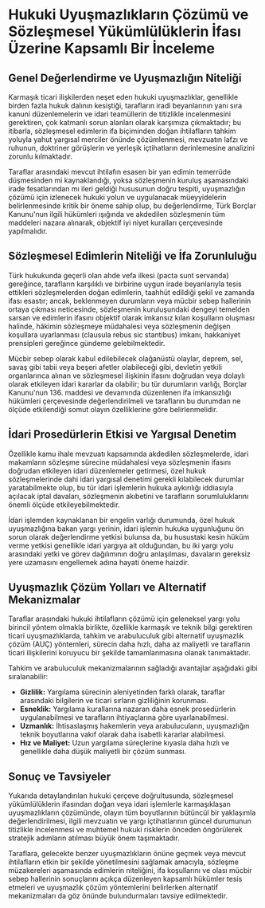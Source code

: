 # Hukuki Uyuşmazlıkların Çözümü ve Sözleşmesel Yükümlülüklerin İfası Üzerine Kapsamlı Bir İnceleme

## Genel Değerlendirme ve Uyuşmazlığın Niteliği

Karmaşık ticari ilişkilerden neşet eden hukuki uyuşmazlıklar, genellikle birden fazla hukuk dalının kesiştiği, tarafların iradi beyanlarının yanı sıra kanuni düzenlemelerin ve idari teamüllerin de titizlikle incelenmesini gerektiren, çok katmanlı sorun alanları olarak karşımıza çıkmaktadır; bu itibarla, sözleşmesel edimlerin ifa biçiminden doğan ihtilafların tahkim yoluyla yahut yargısal merciler önünde çözümlenmesi, mevzuatın lafzı ve ruhunun, doktriner görüşlerin ve yerleşik içtihatların derinlemesine analizini zorunlu kılmaktadır.

Taraflar arasındaki mevcut ihtilafın esasen bir yan edimin temerrüde düşmesinden mi kaynaklandığı, yoksa sözleşmenin kuruluş aşamasındaki irade fesatlarından mı ileri geldiği hususunun doğru tespiti, uyuşmazlığın çözümü için izlenecek hukuki yolun ve uygulanacak müeyyidelerin belirlenmesinde kritik bir öneme sahip olup, bu değerlendirme, Türk Borçlar Kanunu'nun ilgili hükümleri ışığında ve akdedilen sözleşmenin tüm maddeleri nazara alınarak, objektif iyi niyet kuralları çerçevesinde yapılmalıdır.

## Sözleşmesel Edimlerin Niteliği ve İfa Zorunluluğu

Türk hukukunda geçerli olan ahde vefa ilkesi (pacta sunt servanda) gereğince, tarafların karşılıklı ve birbirine uygun irade beyanlarıyla tesis ettikleri sözleşmelerden doğan edimlerin, taahhüt edildiği şekil ve zamanda ifası esastır; ancak, beklenmeyen durumların veya mücbir sebep hallerinin ortaya çıkması neticesinde, sözleşmenin kuruluşundaki dengeyi temelden sarsan ve edimlerin ifasını objektif olarak imkansız kılan koşulların oluşması halinde, hâkimin sözleşmeye müdahalesi veya sözleşmenin değişen koşullara uyarlanması (clausula rebus sic stantibus) imkanı, hakkaniyet prensipleri gereğince gündeme gelebilmektedir.

Mücbir sebep olarak kabul edilebilecek olağanüstü olaylar, deprem, sel, savaş gibi tabii veya beşeri afetler olabileceği gibi, devletin yetkili organlarınca alınan ve sözleşmesel ilişkinin ifasını doğrudan veya dolaylı olarak etkileyen idari kararlar da olabilir; bu tür durumların varlığı, Borçlar Kanunu'nun 136. maddesi ve devamında düzenlenen ifa imkansızlığı hükümleri çerçevesinde değerlendirilmeli ve tarafların bu durumdan ne ölçüde etkilendiği somut olayın özelliklerine göre belirlenmelidir.

## İdari Prosedürlerin Etkisi ve Yargısal Denetim

Özellikle kamu ihale mevzuatı kapsamında akdedilen sözleşmelerde, idari makamların sözleşme sürecine müdahalesi veya sözleşmenin ifasını doğrudan etkileyen idari düzenlemeler getirmesi, özel hukuk sözleşmelerinde dahi idari yargısal denetimi gerekli kılabilecek durumlar yaratabilmekte olup, bu tür idari işlemlerin hukuka aykırılığı iddiasıyla açılacak iptal davaları, sözleşmenin akıbetini ve tarafların sorumluluklarını önemli ölçüde etkileyebilmektedir.

İdari işlemden kaynaklanan bir engelin varlığı durumunda, özel hukuk uyuşmazlığına bakan yargı yerinin, idari işlemin hukuka uygunluğunu ön sorun olarak değerlendirme yetkisi bulunsa da, bu husustaki kesin hüküm verme yetkisi genellikle idari yargıya ait olduğundan, bu iki yargı yolu arasındaki yetki ve görev dağılımının doğru anlaşılması, davaların gereksiz yere uzamasını engellemek adına hayati öneme haizdir.

## Uyuşmazlık Çözüm Yolları ve Alternatif Mekanizmalar

Taraflar arasındaki hukuki ihtilafların çözümü için geleneksel yargı yolu birincil yöntem olmakla birlikte, özellikle karmaşık ve teknik bilgi gerektiren ticari uyuşmazlıklarda, tahkim ve arabuluculuk gibi alternatif uyuşmazlık çözüm (AUÇ) yöntemleri, sürecin daha hızlı, daha az maliyetli ve tarafların ticari ilişkilerini koruyucu bir şekilde tamamlanmasına olanak tanımaktadır.

Tahkim ve arabuluculuk mekanizmalarının sağladığı avantajlar aşağıdaki gibi sıralanabilir:

*   **Gizlilik:** Yargılama sürecinin aleniyetinden farklı olarak, taraflar arasındaki bilgilerin ve ticari sırların gizliliğinin korunması.
*   **Esneklik:** Yargılama kurallarına nazaran daha esnek prosedürlerin uygulanabilmesi ve tarafların ihtiyaçlarına göre uyarlanabilmesi.
*   **Uzmanlık:** İhtisaslaşmış hakemlerin veya arabulucuların, uyuşmazlığın teknik boyutlarına vakıf olarak daha isabetli kararlar alabilmesi.
*   **Hız ve Maliyet:** Uzun yargılama süreçlerine kıyasla daha hızlı ve genellikle daha düşük maliyetli bir çözüm sunması.

## Sonuç ve Tavsiyeler

Yukarıda detaylandırılan hukuki çerçeve doğrultusunda, sözleşmesel yükümlülüklerin ifasından doğan veya idari işlemlerle karmaşıklaşan uyuşmazlıkların çözümünde, olayın tüm boyutlarının bütüncül bir yaklaşımla değerlendirilmesi, ilgili mevzuatın ve yargı içtihatlarının güncel durumunun titizlikle incelenmesi ve muhtemel hukuki risklerin önceden öngörülerek stratejik adımların atılması büyük önem taşımaktadır.

Taraflara, gelecekte benzer uyuşmazlıkların önüne geçmek veya mevcut ihtilafların etkin bir şekilde yönetilmesini sağlamak amacıyla, sözleşme müzakereleri aşamasında edimlerin niteliğini, ifa koşullarını ve olası mücbir sebep hallerinin sonuçlarını açıkça düzenleyen kapsamlı hükümler tesis etmeleri ve uyuşmazlık çözüm yöntemlerini belirlerken alternatif mekanizmaları da göz önünde bulundurmaları tavsiye edilmektedir.